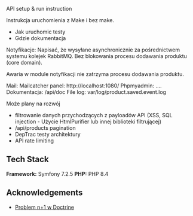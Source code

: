 API setup & run instruction


Instrukcja uruchomienia z Make i bez make.
- Jak uruchomic testy
- Gdzie dokumentacja



Notyfikacje:
Napisać, że wysyłane asynchronicznie za pośrednictwem systemu kolejek RabbitMQ.
Bez blokowania procesu dodawania produktu (core domain).

Awaria w module notyfikacji nie zatrzyma procesu dodawania produktu.


Mail: Mailcatcher panel:  http://localhost:1080/
Phpmyadmin: ....
Dokumentacja: /api/doc
File log: var/log/product.saved.event.log


Może plany na rozwój
- filtrowanie danych przychodzących z payloadów API (XSS, SQL injection - Użycie HtmlPurifier lub innej biblioteki filtrującej)  
- /api/products pagination
- DepTrac testy architektury
- API rate limiting


## Tech Stack

**Framework:** Symfony 7.2.5
**PHP:** PHP 8.4


## Acknowledgements
- [Problem n+1 w Doctrine](https://koddlo.pl/doctrine-problem-n1-i-mozliwe-rozwiazania/)
